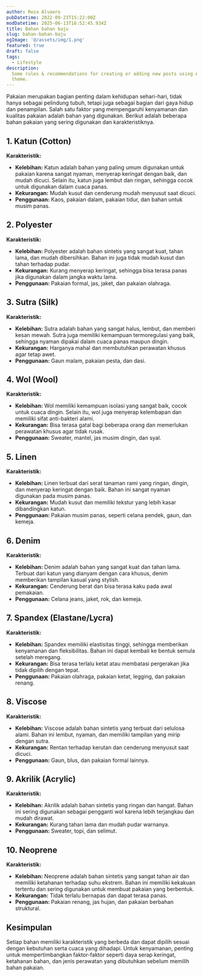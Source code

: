 ```yaml
---
author: Reza Alvaero
pubDatetime: 2022-09-23T15:22:00Z
modDatetime: 2025-06-13T16:52:45.934Z
title: Bahan bahan baju
slug: bahan-bahan-baju
ogImage: '@/assets/img/1.png'
featured: true
draft: false
tags:
  - Lifestyle
description:
  Some rules & recommendations for creating or adding new posts using AstroPaper
  theme.
---
```


Pakaian merupakan bagian penting dalam kehidupan sehari-hari, tidak hanya sebagai pelindung tubuh, tetapi juga sebagai bagian dari gaya hidup dan penampilan. Salah satu faktor yang mempengaruhi kenyamanan dan kualitas pakaian adalah bahan yang digunakan. Berikut adalah beberapa bahan pakaian yang sering digunakan dan karakteristiknya.

## 1. Katun (Cotton)
**Karakteristik:**
- **Kelebihan:** Katun adalah bahan yang paling umum digunakan untuk pakaian karena sangat nyaman, menyerap keringat dengan baik, dan mudah dicuci. Selain itu, katun juga lembut dan ringan, sehingga cocok untuk digunakan dalam cuaca panas.
- **Kekurangan:** Mudah kusut dan cenderung mudah menyusut saat dicuci.
- **Penggunaan:** Kaos, pakaian dalam, pakaian tidur, dan bahan untuk musim panas.

## 2. Polyester
**Karakteristik:**
- **Kelebihan:** Polyester adalah bahan sintetis yang sangat kuat, tahan lama, dan mudah dibersihkan. Bahan ini juga tidak mudah kusut dan tahan terhadap pudar.
- **Kekurangan:** Kurang menyerap keringat, sehingga bisa terasa panas jika digunakan dalam jangka waktu lama.
- **Penggunaan:** Pakaian formal, jas, jaket, dan pakaian olahraga.

## 3. Sutra (Silk)
**Karakteristik:**
- **Kelebihan:** Sutra adalah bahan yang sangat halus, lembut, dan memberi kesan mewah. Sutra juga memiliki kemampuan termoregulasi yang baik, sehingga nyaman dipakai dalam cuaca panas maupun dingin.
- **Kekurangan:** Harganya mahal dan membutuhkan perawatan khusus agar tetap awet.
- **Penggunaan:** Gaun malam, pakaian pesta, dan dasi.

## 4. Wol (Wool)
**Karakteristik:**
- **Kelebihan:** Wol memiliki kemampuan isolasi yang sangat baik, cocok untuk cuaca dingin. Selain itu, wol juga menyerap kelembapan dan memiliki sifat anti-bakteri alami.
- **Kekurangan:** Bisa terasa gatal bagi beberapa orang dan memerlukan perawatan khusus agar tidak rusak.
- **Penggunaan:** Sweater, mantel, jas musim dingin, dan syal.

## 5. Linen
**Karakteristik:**
- **Kelebihan:** Linen terbuat dari serat tanaman rami yang ringan, dingin, dan menyerap keringat dengan baik. Bahan ini sangat nyaman digunakan pada musim panas.
- **Kekurangan:** Mudah kusut dan memiliki tekstur yang lebih kasar dibandingkan katun.
- **Penggunaan:** Pakaian musim panas, seperti celana pendek, gaun, dan kemeja.

## 6. Denim
**Karakteristik:**
- **Kelebihan:** Denim adalah bahan yang sangat kuat dan tahan lama. Terbuat dari katun yang dianyam dengan cara khusus, denim memberikan tampilan kasual yang stylish.
- **Kekurangan:** Cenderung berat dan bisa terasa kaku pada awal pemakaian.
- **Penggunaan:** Celana jeans, jaket, rok, dan kemeja.

## 7. Spandex (Elastane/Lycra)
**Karakteristik:**
- **Kelebihan:** Spandex memiliki elastisitas tinggi, sehingga memberikan kenyamanan dan fleksibilitas. Bahan ini dapat kembali ke bentuk semula setelah meregang.
- **Kekurangan:** Bisa terasa terlalu ketat atau membatasi pergerakan jika tidak dipilih dengan tepat.
- **Penggunaan:** Pakaian olahraga, pakaian ketat, legging, dan pakaian renang.

## 8. Viscose
**Karakteristik:**
- **Kelebihan:** Viscose adalah bahan sintetis yang terbuat dari selulosa alami. Bahan ini lembut, nyaman, dan memiliki tampilan yang mirip dengan sutra.
- **Kekurangan:** Rentan terhadap kerutan dan cenderung menyusut saat dicuci.
- **Penggunaan:** Gaun, blus, dan pakaian formal lainnya.

## 9. Akrilik (Acrylic)
**Karakteristik:**
- **Kelebihan:** Akrilik adalah bahan sintetis yang ringan dan hangat. Bahan ini sering digunakan sebagai pengganti wol karena lebih terjangkau dan mudah dirawat.
- **Kekurangan:** Kurang tahan lama dan mudah pudar warnanya.
- **Penggunaan:** Sweater, topi, dan selimut.

## 10. Neoprene
**Karakteristik:**
- **Kelebihan:** Neoprene adalah bahan sintetis yang sangat tahan air dan memiliki ketahanan terhadap suhu ekstrem. Bahan ini memiliki kekakuan tertentu dan sering digunakan untuk membuat pakaian yang berbentuk.
- **Kekurangan:** Tidak terlalu bernapas dan dapat terasa panas.
- **Penggunaan:** Pakaian renang, jas hujan, dan pakaian berbahan struktural.

## Kesimpulan
Setiap bahan memiliki karakteristik yang berbeda dan dapat dipilih sesuai dengan kebutuhan serta cuaca yang dihadapi. Untuk kenyamanan, penting untuk mempertimbangkan faktor-faktor seperti daya serap keringat, ketahanan bahan, dan jenis perawatan yang dibutuhkan sebelum memilih bahan pakaian.

